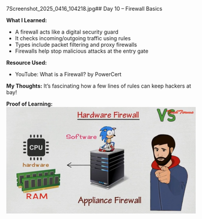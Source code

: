 7Screenshot_2025_0416_104218.jpg## Day 10 – Firewall Basics

**What I Learned:**
- A firewall acts like a digital security guard
- It checks incoming/outgoing traffic using rules
- Types include packet filtering and proxy firewalls
- Firewalls help stop malicious attacks at the entry gate

**Resource Used:**
- YouTube: What is a Firewall? by PowerCert

**My Thoughts:**
It’s fascinating how a few lines of rules can keep hackers at bay!

**Proof of Learning:**
![Screenshot](Screenshot_2025_0416_104218.jpg)

